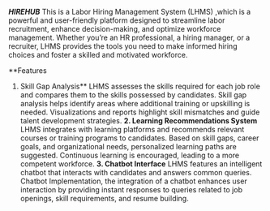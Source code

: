 _**HIREHUB**_
This is a Labor Hiring Management System (LHMS)  ,which is a powerful and user-friendly platform designed to streamline labor recruitment, enhance decision-making, and optimize workforce management. Whether you’re an HR professional, a hiring manager, or a recruiter, LHMS provides the tools you need to make informed hiring choices and foster a skilled and motivated workforce.

**Features
1. Skill Gap Analysis**
LHMS assesses the skills required for each job role and compares them to the skills possessed by candidates.
Skill gap analysis helps identify areas where additional training or upskilling is needed.
Visualizations and reports highlight skill mismatches and guide talent development strategies.
**2. Learning Recommendations System**
LHMS integrates with learning platforms and recommends relevant courses or training programs to candidates.
Based on skill gaps, career goals, and organizational needs, personalized learning paths are suggested.
Continuous learning is encouraged, leading to a more competent workforce.
**3. Chatbot Interface**
LHMS features an intelligent chatbot that interacts with candidates and answers common queries.
Chatbot Implementation, the integration of a chatbot enhances user interaction by providing instant responses to queries related to job openings, skill requirements, and resume building.

